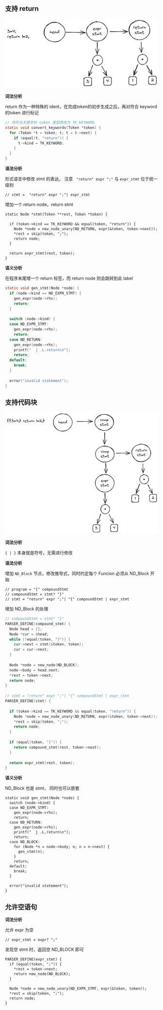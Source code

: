 ## 支持 return

![return](./images/return.png)


**词法分析**

return 作为一种特殊的 ident，在完成token的初步生成之后，再对符合 keyword 的token 进行标记

```c
// 将符合关键字的 token 类型修改为 TK_KEYWORD
static void convert_keywords(Token *token) {
  for (Token *t = token; t; t = t->next) {
    if (equal(t, "return")) {
      t->kind = TK_KEYWORD;
    }
  }
}
```

**语法分析**

形式语言中修改 stmt 的表达， 注意  ` "return" expr ";"` 与 `expr_stmt` 位于统一级别

```
// stmt =  "return" expr ";"| expr_stmt
```

增加一个 return node，return stmt 

```
static Node *stmt(Token **rest, Token *token) {

  if (token->kind == TK_KEYWORD && equal(token, "return")) {
    Node *node = new_node_unary(ND_RETURN, expr(&token, token->next));
    *rest = skip(token, ";");
    return node;
  }

  return expr_stmt(rest, token);
}
```

**语义分析**

在程序末尾增一个 return 标签，而 return node 则会跳转到此 label

```c
static void gen_stmt(Node *node) {
  if (node->kind == ND_EXPR_STMT) {
    gen_expr(node->rhs);
    return;
  }

  switch (node->kind) {
  case ND_EXPR_STMT:
    gen_expr(node->rhs);
    return;
  case ND_RETURN:
    gen_expr(node->rhs);
    printf("  j .L.return\n");
    return;
  default:
    break;
  }

  error("invalid statement");
}
```

## 支持代码块

![](./images/codeblock.png)

**词法分析**

`{ | }` 本身就是符号，无需进行修改

**语法分析**

增加 `ND_Block` 节点，修改推导式，同时约定每个 Funcion 必须从 ND_Block 开始

```
// program = "{" compoundStmt
// compoundStmt = stmt* "}"
// stmt = "return" expr ";"| "{" compoundStmt | expr_stmt

```

增加 ND_Block 的处理

```c
// compoundStmt = stmt* "}"
PARSER_DEFINE(compound_stmt) {
  Node head = {};
  Node *cur = &head;
  while (!equal(token, "}")) {
    cur->next = stmt(&token, token);
    cur = cur->next;
  }

  Node *node = new_node(ND_BLOCK);
  node->body = head.next;
  *rest = token->next;
  return node;
}

// stmt = "return" expr ";"| "{" compoundStmt | expr_stmt
PARSER_DEFINE(stmt) {

  if (token->kind == TK_KEYWORD && equal(token, "return")) {
    Node *node = new_node_unary(ND_RETURN, expr(&token, token->next));
    *rest = skip(token, ";");
    return node;
  }

  if (equal(token, "{")) {
    return compound_stmt(rest, token->next);
  }

  return expr_stmt(rest, token);
}
```

**语义分析**

ND_Block 也是 stmt， 同时也可以嵌套

```
static void gen_stmt(Node *node) {
  switch (node->kind) {
  case ND_EXPR_STMT:
    gen_expr(node->rhs);
    return;
  case ND_RETURN:
    gen_expr(node->rhs);
    printf("  j .L.return\n");
    return;
  case ND_BLOCK:
    for (Node *n = node->body; n; n = n->next) {
      gen_stmt(n);
    }
    return;
  default:
    break;
  }

  error("invalid statement");
}
```

## 允许空语句

**词法分析**

允许 expr 为空

```
// expr_stmt = expr? ";"
```

发现空 stmt 时，返回空 ND_BLOCK 即可
```
PARSER_DEFINE(expr_stmt) {
  if (equal(token, ";")) {
    *rest = token->next;
    return new_node(ND_BLOCK);
  }

  Node *node = new_node_unary(ND_EXPR_STMT, expr(&token, token));
  *rest = skip(token, ";");
  return node;
}
```